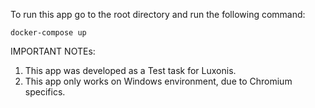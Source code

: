 To run this app go to the root directory and run the following command:

    docker-compose up

IMPORTANT NOTEs: 
  1. This app was developed as a Test task for Luxonis.
  2. This app only works on Windows environment, due to Chromium specifics.
